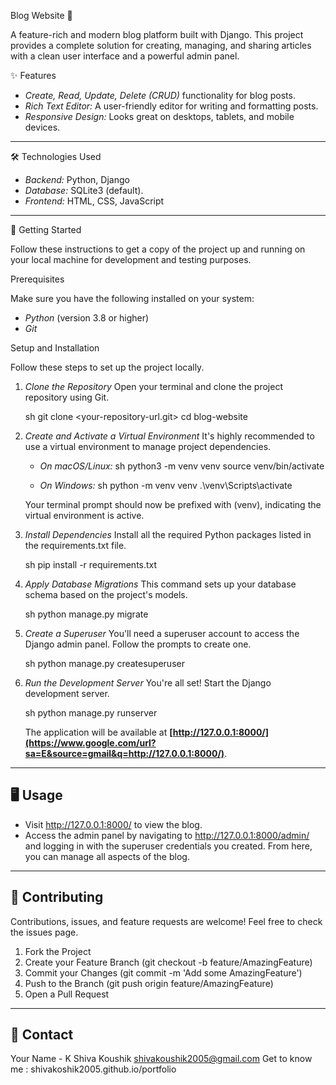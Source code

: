 
Blog Website 📝

A feature-rich and modern blog platform built with Django. This project provides a complete solution for creating, managing, and sharing articles with a clean user interface and a powerful admin panel.

✨ Features

  * *Create, Read, Update, Delete (CRUD)* functionality for blog posts.
  * *Rich Text Editor:* A user-friendly editor for writing and formatting posts.
  * *Responsive Design:* Looks great on desktops, tablets, and mobile devices.

-----

🛠 Technologies Used

  * *Backend:* Python, Django
  * *Database:* SQLite3 (default).
  * *Frontend:* HTML, CSS, JavaScript

------

🚀 Getting Started

Follow these instructions to get a copy of the project up and running on your local machine for development and testing purposes.

Prerequisites

Make sure you have the following installed on your system:

  * *Python* (version 3.8 or higher)
  * *Git*

Setup and Installation

Follow these steps to set up the project locally.

1.  *Clone the Repository*
    Open your terminal and clone the project repository using Git.

    sh
    git clone <your-repository-url.git>
    cd blog-website
    

2.  *Create and Activate a Virtual Environment*
    It's highly recommended to use a virtual environment to manage project dependencies.

      * *On macOS/Linux:*
        sh
        python3 -m venv venv
        source venv/bin/activate
        
      * *On Windows:*
        sh
        python -m venv venv
        .\venv\Scripts\activate
        

    Your terminal prompt should now be prefixed with (venv), indicating the virtual environment is active.

3.  *Install Dependencies*
    Install all the required Python packages listed in the requirements.txt file.

    sh
    pip install -r requirements.txt
    

4.  *Apply Database Migrations*
    This command sets up your database schema based on the project's models.

    sh
    python manage.py migrate
    

5.  *Create a Superuser*
    You'll need a superuser account to access the Django admin panel. Follow the prompts to create one.

    sh
    python manage.py createsuperuser
    

6.  *Run the Development Server*
    You're all set\! Start the Django development server.

    sh
    python manage.py runserver
    

    The application will be available at **[http://127.0.0.1:8000/](https://www.google.com/url?sa=E&source=gmail&q=http://127.0.0.1:8000/)**.

-----

## 🖥 Usage

  * Visit http://127.0.0.1:8000/ to view the blog.
  * Access the admin panel by navigating to http://127.0.0.1:8000/admin/ and logging in with the superuser credentials you created. From here, you can manage all aspects of the blog.

-----

## 🤝 Contributing

Contributions, issues, and feature requests are welcome\! Feel free to check the issues page.

1.  Fork the Project
2.  Create your Feature Branch (git checkout -b feature/AmazingFeature)
3.  Commit your Changes (git commit -m 'Add some AmazingFeature')
4.  Push to the Branch (git push origin feature/AmazingFeature)
5.  Open a Pull Request

-----


## 📧 Contact

Your Name - K Shiva Koushik
shivakoushik2005@gmail.com
Get to know me : shivakoshik2005.github.io/portfolio

